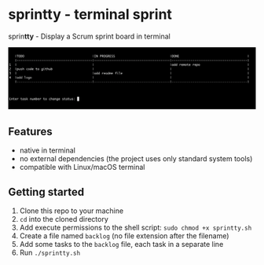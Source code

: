 # sprintty - terminal sprint

sprin**tty** -  Display a Scrum sprint board in terminal


![](demo.png)

## Features

- native in terminal
- no external dependencies (the project uses only standard system tools)
- compatible with Linux/macOS terminal


## Getting started

1. Clone this repo to your machine
2. `cd` into the cloned directory
3. Add execute permissions to the shell script: `sudo chmod +x sprintty.sh`
4. Create a file named `backlog` (no file extension after the filename)
5. Add some tasks to the `backlog` file, each task in a separate line
6. Run `./sprintty.sh`



